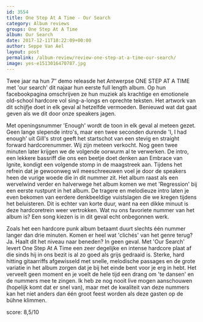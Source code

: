 ```yaml
---
id: 3554
title: One Step At A Time - Our Search
category: Album reviews
groups: One Step At A Time
album: Our Search
date: 2017-12-11T18:22:09+00:00
author: Seppe Van Ael
layout: post
permalink: /album-review/review-one-step-at-a-time-our-search/
image: yes-e1513016470787.jpg
---
```

Twee jaar na hun 7&#8243; demo releasde het Antwerpse ONE STEP AT A TIME met 'our search' dit najaar hun eerste full length album. Op hun facebookpagina omschrijven ze hun muziek als krachtige en emotionele old-school hardcore vol sing-a-longs en oprechte teksten. Het artwork van dit schijfje doet in elk geval al hetzelfde vermoeden. Benieuwd wat dat gaat geven als we dit door onze speakers jagen.

Met openingsnummer 'Enough' wordt de toon in elk geval al meteen gezet. Geen lange slepende intro's, maar een twee seconden durende 'I, I had enough' uit Gill's strot geeft het startschot van een stevig en straight forward hardcorenummer. Wij zijn meteen verkocht. Nog geen twee minuten later krijgen we de volgende oorwurm al te verwerken. De intro, een lekkere bassriff die ons een beetje doet denken aan Embrace van Ignite, kondigt een volgende stomp in de maagstreek aan. Tijdens het refrein dat je gewoonweg wil meeschreeuwen voel je door de speakers heen de vurige woede die in dit nummer zit. Het album raast als een wervelwind verder en halverwege het album komen we met 'Regression' bij een eerste rustpunt in het album. De tragere en melodieuze intro laten je even bekomen van eerdere denkbeeldige vuistslagen die we kregen tijdens het beluisteren. Dit is echter van korte duur, want na een dikke minuut is deze hardcoretrein weer vertrokken. Wat nu ons favoriete nummer van het album is? Een song kiezen is in dit geval echt onbegonnen werk.

Zoals het een hardcore punk album betaamt duurt slechts één nummer langer dan drie minuten. Komen er heel wat 'clichés' van het genre terug? Ja. Haalt dit het niveau naar beneden? In geen geval. Met 'Our Search' levert One Step At A Time een zeer degelijke en intense hardcore plaat af die sinds hij in ons bezit is al zo goed als grijs gedraaid is. Sterke, hard hitting gitaarriffs afgewisseld met snelle, melodische passages en de grote variatie in het album zorgen dat je bij het einde bent voor je erg in hebt. Het verveelt geen moment en je voelt de hele tijd een drang om 'te dansen' en de nummers mee te zingen. Ik heb ze nog nooit live mogen aanschouwen (hopelijk komt dat er snel van), maar met de kwaliteit van deze nummers kan het niet anders dan één groot feest worden als deze gasten op de bühne klimmen.

score: 8,5/10

